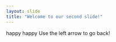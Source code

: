 ```yaml
---
layout: slide
title: "Welcome to our second slide!"
---
```

happy happy
Use the left arrow to go back!
